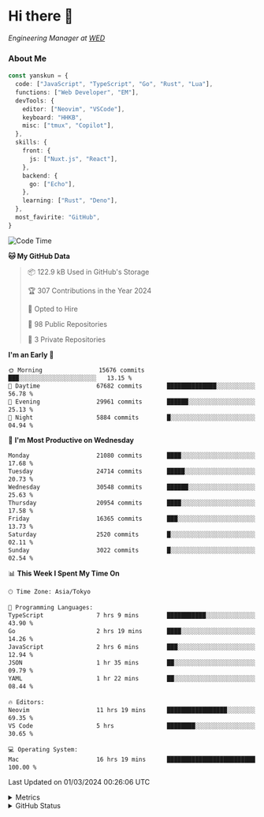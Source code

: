 # Hi there&nbsp;:wave:

<!-- ![Alt text](https://spotify-recently-played-readme.vercel.app/api?user=31kynbuubkiu3r4qh4hjuaglhfay) -->

_Engineering Manager at [WED](https://github.com/wedinc)_

### About Me

```ts
const yanskun = {
  code: ["JavaScript", "TypeScript", "Go", "Rust", "Lua"],
  functions: ["Web Developer", "EM"],
  devTools: {
    editor: ["Neovim", "VSCode"],
    keyboard: "HHKB",
    misc: ["tmux", "Copilot"],
  },
  skills: {
    front: {
      js: ["Nuxt.js", "React"],
    },
    backend: {
      go: ["Echo"],
    },
    learning: ["Rust", "Deno"],
  },
  most_favirite: "GitHub",
}
```

<!--START_SECTION:waka-->
![Code Time](http://img.shields.io/badge/Code%20Time-719%20hrs%2028%20mins-blue)

**🐱 My GitHub Data** 

> 📦 122.9 kB Used in GitHub's Storage 
 > 
> 🏆 307 Contributions in the Year 2024
 > 
> 💼 Opted to Hire
 > 
> 📜 98 Public Repositories 
 > 
> 🔑 3 Private Repositories 
 > 
**I'm an Early 🐤** 

```text
🌞 Morning                15676 commits       ███░░░░░░░░░░░░░░░░░░░░░░   13.15 % 
🌆 Daytime                67682 commits       ██████████████░░░░░░░░░░░   56.78 % 
🌃 Evening                29961 commits       ██████░░░░░░░░░░░░░░░░░░░   25.13 % 
🌙 Night                  5884 commits        █░░░░░░░░░░░░░░░░░░░░░░░░   04.94 % 
```
📅 **I'm Most Productive on Wednesday** 

```text
Monday                   21080 commits       ████░░░░░░░░░░░░░░░░░░░░░   17.68 % 
Tuesday                  24714 commits       █████░░░░░░░░░░░░░░░░░░░░   20.73 % 
Wednesday                30548 commits       ██████░░░░░░░░░░░░░░░░░░░   25.63 % 
Thursday                 20954 commits       ████░░░░░░░░░░░░░░░░░░░░░   17.58 % 
Friday                   16365 commits       ███░░░░░░░░░░░░░░░░░░░░░░   13.73 % 
Saturday                 2520 commits        █░░░░░░░░░░░░░░░░░░░░░░░░   02.11 % 
Sunday                   3022 commits        █░░░░░░░░░░░░░░░░░░░░░░░░   02.54 % 
```


📊 **This Week I Spent My Time On** 

```text
🕑︎ Time Zone: Asia/Tokyo

💬 Programming Languages: 
TypeScript               7 hrs 9 mins        ███████████░░░░░░░░░░░░░░   43.90 % 
Go                       2 hrs 19 mins       ████░░░░░░░░░░░░░░░░░░░░░   14.26 % 
JavaScript               2 hrs 6 mins        ███░░░░░░░░░░░░░░░░░░░░░░   12.94 % 
JSON                     1 hr 35 mins        ██░░░░░░░░░░░░░░░░░░░░░░░   09.79 % 
YAML                     1 hr 22 mins        ██░░░░░░░░░░░░░░░░░░░░░░░   08.44 % 

🔥 Editors: 
Neovim                   11 hrs 19 mins      █████████████████░░░░░░░░   69.35 % 
VS Code                  5 hrs               ████████░░░░░░░░░░░░░░░░░   30.65 % 

💻 Operating System: 
Mac                      16 hrs 19 mins      █████████████████████████   100.00 % 
```


 Last Updated on 01/03/2024 00:26:06 UTC
<!--END_SECTION:waka-->

<details>
  <summary>Metrics</summary>
  <img src="https://github.com/yanskun/yanskun/blob/main/github-metrics.svg" alt="Metrics">
</details>

<details>
  <summary>GitHub Status</summary>
  <picture>
    <source media="(prefers-color-scheme: dark)" srcset="https://raw.githubusercontent.com/yanskun/yanskun/master/profile-summary-card-output/nord_dark/0-profile-details.svg">
   <img src="https://raw.githubusercontent.com/yanskun/yanskun/master/profile-summary-card-output/default/0-profile-details.svg">
  </picture>
  <br>
  <picture>
    <source media="(prefers-color-scheme: dark)" srcset="https://raw.githubusercontent.com/yanskun/yanskun/master/profile-summary-card-output/nord_dark/1-repos-per-language.svg">
   <img src="https://raw.githubusercontent.com/yanskun/yanskun/master/profile-summary-card-output/default/1-repos-per-language.svg">
  </picture>
  <picture>
    <source media="(prefers-color-scheme: dark)" srcset="https://raw.githubusercontent.com/yanskun/yanskun/master/profile-summary-card-output/nord_dark/2-most-commit-language.svg">
   <img src="https://raw.githubusercontent.com/yanskun/yanskun/master/profile-summary-card-output/default/2-most-commit-language.svg">
  </picture>
  <br>
  <picture>
    <source media="(prefers-color-scheme: dark)" srcset="https://raw.githubusercontent.com/yanskun/yanskun/master/profile-summary-card-output/nord_dark/3-stats.svg">
   <img src="https://raw.githubusercontent.com/yanskun/yanskun/master/profile-summary-card-output/default/3-stats.svg">
  </picture>
  <picture>
    <source media="(prefers-color-scheme: dark)" srcset="https://raw.githubusercontent.com/yanskun/yanskun/master/profile-summary-card-output/nord_dark/4-productive-time.svg">
   <img src="https://raw.githubusercontent.com/yanskun/yanskun/master/profile-summary-card-output/default/4-productive-time.svg">
  </picture>
</details>

